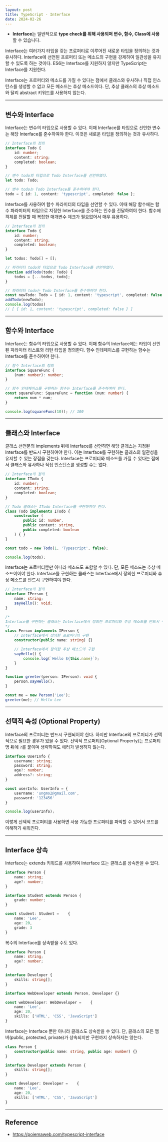 ```yaml
---
layout: post
title: TypeScript - Interface
date: 2024-02-26
---
```





- **Interface**는 일반적으로 **type check를 위해 사용되며 변수, 함수, Class에 사용**할 수 있습니다.

Interface는 여러가지 타입을 갖는 프로퍼티로 이루어진 새로운 타입을 정의하는 것과 유사하다. Interface에 선언된 프로퍼티 또는 메소드의 구현을 강제하여 일관성을 유지할 수 있도록 하는 것이다. ES6는 Interface를 지원하지 않지만 TypeScript는 Interface를 지원한다.

Interface는 프로퍼티와 메소드를 가질 수 있다는 점에서 클래스와 유사하나 직접 인스턴스를 생성할 수 없고 모든 메소드는 추상 메소드이다. 단, 추상 클래스의 추상 메소드와 달리 abstract 키워드를 사용하지 않는다.




---




## 변수와 Interface

Interface는 변수의 타입으로 사용할 수 있다. 이때 Interface를 타입으로 선언한 변수는 해당 Interface를 준수하여야 한다. 이것은 새로운 타입을 정의하는 것과 유사하다.

```typescript
// Interface의 정의
interface Todo {
    id: number;
    content: string;
    completed: boolean;
}

// 변수 todo의 타입으로 Todo Interface를 선언하였다.
let todo: Todo;

// 변수 todo는 Todo Interface를 준수하여야 한다.
todo = { id: 1, content: 'typescript', completed: false };
```

Interface를 사용하여 함수 파라미터의 타입을 선언할 수 있다. 이때 해당 함수에는 함수 파라미터의 타입으로 지정한 Interface를 준수하는 인수를 전달하여야 한다. 함수에 객체를 전달할 때 복잡한 매개변수 체크가 필요없어서 매우 유용하다.

```typescript
// Interface의 정의
interface Todo {
    id: number;
    content: string;
    completed: boolean;
}

let todos: Todo[] = [];

// 파라미터 todo의 타입으로 Todo Interface를 선언하였다.
function addTodo(todo: Todo) {
    todos = [...todos, todo];
}

// 파라미터 todo는 Todo Interface를 준수하여야 한다.
const newTodo: Todo = { id: 1, content: 'typescript', completed: false };
addTodo(newTodo);
console.log(todos)
// [ { id: 1, content: 'typescript', completed: false } ]
```




---




## 함수와 Interface

Interface는 함수의 타입으로 사용할 수 있다. 이때 함수의 Interface에는 타입이 선언된 파라미터 리스트와 리턴 타입을 정의한다. 함수 인테페이스를 구현하는 함수는 Interface를 준수하여야 한다.

```typescript
// 함수 Interface의 정의
interface SquareFunc {
    (num: number): number;
}

// 함수 인테페이스를 구현하는 함수는 Interface를 준수하여야 한다.
const squareFunc: SquareFunc = function (num: number) {
    return num * num;
}

console.log(squareFunc(10)); // 100
```




---




## 클래스와 Interface

클래스 선언문의 implements 뒤에 Interface를 선언하면 해당 클래스는 지정된 Interface를 반드시 구현하여야 한다. 이는 Interface를 구현하는 클래스의 일관성을 유지할 수 있는 장점을 갖는다. Interface는 프로퍼티와 메소드를 가질 수 있다는 점에서 클래스와 유사하나 직접 인스턴스를 생성할 수는 없다.

```typescript
// Interface의 정의
interface ITodo {
    id: number;
    content: string;
    completed: boolean;
}

// Todo 클래스는 ITodo Interface를 구현하여야 한다.
class Todo implements ITodo {
    constructor (
        public id: number,
        public content: string,
        public completed: boolean
    ) { }
}

const todo = new Todo(1, 'Typescript', false);

console.log(todo);
```

Interface는 프로퍼티뿐만 아니라 메소드도 포함할 수 있다. 단, 모든 메소드는 추상 메소드이어야 한다. Interface를 구현하는 클래스는 Interface에서 정의한 프로퍼티와 추상 메소드를 반드시 구현하여야 한다.

```typescript
// Interface의 정의
interface IPerson {
    name: string;
    sayHello(): void;
}

/*
Interface를 구현하는 클래스는 Interface에서 정의한 프로퍼티와 추상 메소드를 반드시 구현하여야 한다.
*/
class Person implements IPerson {
    // Interface에서 정의한 프로퍼티의 구현
    constructor(public name: string) {}

    // Interface에서 정의한 추상 메소드의 구현
    sayHello() {
        console.log(`Hello ${this.name}`);
    }
}

function greeter(person: IPerson): void {
    person.sayHello();
}

const me = new Person('Lee');
greeter(me); // Hello Lee
```




---




## 선택적 속성 (Optional Property)

Interface의 프로퍼티는 반드시 구현되어야 한다. 하지만 Interface의 프로퍼티가 선택적으로 필요한 경우가 있을 수 있다. 선택적 프로퍼티(Optional Property)는 프로퍼티명 뒤에 `?`를 붙이며 생략하여도 에러가 발생하지 않는다.

```typescript
interface UserInfo {
    username: string;
    password: string;
    age?: number;
    address?: string;
}

const userInfo: UserInfo = {
    username: 'ungmo2@gmail.com',
    password: '123456'
}

console.log(userInfo);
```

이렇게 선택적 프로퍼티를 사용하면 사용 가능한 프로퍼티를 파악할 수 있어서 코드를 이해하기 쉬워진다.




---




## Interface 상속

Interface는 extends 키워드를 사용하여 Interface 또는 클래스를 상속받을 수 있다.

```typescript
interface Person {
    name: string;
    age?: number;
}

interface Student extends Person {
    grade: number;
}

const student: Student =    {
    name: 'Lee',
    age: 20,
    grade: 3
}
```

복수의 Interface를 상속받을 수도 있다.

```typescript
interface Person {
    name: string;
    age?: number;
}

interface Developer {
    skills: string[];
}

interface WebDeveloper extends Person, Developer {}

const webDeveloper: WebDeveloper =    {
    name: 'Lee',
    age: 20,
    skills: ['HTML', 'CSS', 'JavaScript']
}
```

Interface는 Interface 뿐만 아니라 클래스도 상속받을 수 있다. 단, 클래스의 모든 멤버(public, protected, private)가 상속되지만 구현까지 상속하지는 않는다.

```typescript
class Person {
    constructor(public name: string, public age: number) {}
}

interface Developer extends Person {
    skills: string[];
}

const developer: Developer =    {
    name: 'Lee',
    age: 20,
    skills: ['HTML', 'CSS', 'JavaScript']
}
```




---




## Reference

- <https://poiemaweb.com/typescript-interface>

